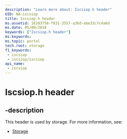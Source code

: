 ```yaml
---
description: "Learn more about: Iscsiop.h header"
UID: NA:iscsiop
title: Iscsiop.h header
ms.assetid: 16203758-f031-3557-a36d-abe33c7c4a6d
ms.date: 05/09/2018
keywords: ["Iscsiop.h header"]
ms.keywords: 
ms.topic: portal
tech.root: storage
f1_keywords:
 - iscsiop
 - iscsiop/iscsiop
api_name:
 - iscsiop
---
```


# Iscsiop.h header


## -description

This header is used by storage. For more information, see:

- [Storage](../_storage/index.md)

